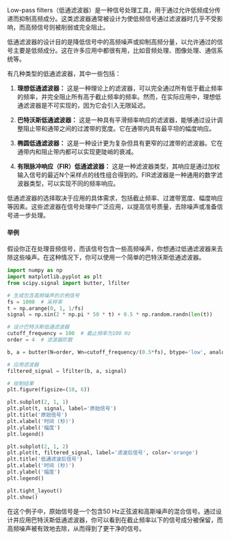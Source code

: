 Low-pass filters（低通滤波器）是一种信号处理工具，用于通过允许低频成分传递而抑制高频成分。这类滤波器通常被设计为使低频信号通过滤波器时几乎不受影响，而高频信号则被削弱或完全阻止。

低通滤波器的设计目的是降低信号中的高频噪声或抑制高频分量，以允许通过的信号主要是低频成分。这在许多应用中都很有用，比如音频处理、图像处理、通信系统等。

有几种类型的低通滤波器，其中一些包括：

1. **理想低通滤波器：** 这是一种理论上的滤波器，可以完全通过所有低于截止频率的频率，并完全阻止所有高于截止频率的频率。然而，在实际应用中，理想低通滤波器是不可实现的，因为它会引入无限延迟。

2. **巴特沃斯低通滤波器：** 这是一种具有平滑频率响应的滤波器，能够通过设计调整阻止带和通带之间的过渡带的宽度。它在通带内具有最平坦的幅度响应。

3. **椭圆低通滤波器：** 这是一种设计更为复杂但具有更窄的过渡带的滤波器。它在通带内和阻止带内都可以实现更陡峭的衰减。

4. **有限脉冲响应（FIR）低通滤波器：** 这是一种滤波器类型，其响应是通过加权输入信号的最近N个采样点的线性组合得到的。FIR滤波器是一种通用的数字滤波器类型，可以实现不同的频率响应。

低通滤波器的选择取决于应用的具体需求，包括截止频率、过渡带宽度、幅度响应等因素。这些滤波器在信号处理中广泛应用，以提高信号质量，去除噪声或准备信号进一步处理。

#### 举例

假设你正在处理音频信号，而该信号包含一些高频噪声，你想通过低通滤波器来去除这些噪声。在这种情况下，你可以使用一个简单的巴特沃斯低通滤波器。

```python
import numpy as np
import matplotlib.pyplot as plt
from scipy.signal import butter, lfilter

# 生成包含高频噪声的示例信号
fs = 1000  # 采样率
t = np.arange(0, 1, 1/fs)
signal = np.sin(2 * np.pi * 50 * t) + 0.5 * np.random.randn(len(t))

# 设计巴特沃斯低通滤波器
cutoff_frequency = 100  # 截止频率为100 Hz
order = 4  # 滤波器阶数

b, a = butter(N=order, Wn=cutoff_frequency/(0.5*fs), btype='low', analog=False)

# 应用滤波器
filtered_signal = lfilter(b, a, signal)

# 绘制结果
plt.figure(figsize=(10, 6))

plt.subplot(2, 1, 1)
plt.plot(t, signal, label='原始信号')
plt.title('原始信号')
plt.xlabel('时间 (秒)')
plt.ylabel('幅度')
plt.legend()

plt.subplot(2, 1, 2)
plt.plot(t, filtered_signal, label='滤波后信号', color='orange')
plt.title('低通滤波后信号')
plt.xlabel('时间 (秒)')
plt.ylabel('幅度')
plt.legend()

plt.tight_layout()
plt.show()
```

在这个例子中，原始信号是一个包含50 Hz正弦波和高斯噪声的混合信号。通过设计并应用巴特沃斯低通滤波器，你可以看到在截止频率以下的信号成分被保留，而高频噪声被有效地去除，从而得到了更干净的信号。